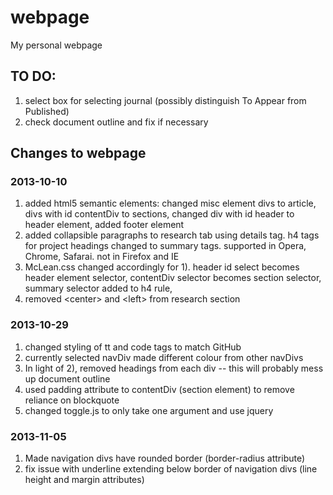 webpage
=======

My personal webpage

TO DO: 
--------

1) select box for selecting journal (possibly distinguish To Appear from Published)  
2) check document outline and fix if necessary  

Changes to webpage
------------------
### 2013-10-10
1) added html5 semantic elements: changed misc element divs to article, divs with id contentDiv to sections, changed div with id header to header element, added footer element  
2) added collapsible paragraphs to research tab using details tag. h4 tags for project headings changed to summary tags. supported in Opera, Chrome, Safarai. not in Firefox and IE  
3) McLean.css changed accordingly for 1). header id select becomes header element selector, contentDiv selector becomes section selector, summary selector added to h4 rule,   
4) removed \<center\> and \<left\> from research section  
	
### 2013-10-29
1) changed styling of tt and code tags to match GitHub  
2) currently selected navDiv made different colour from other navDivs  
3) In light of 2), removed headings from each div -- this will probably mess up document outline  
3) used padding attribute to contentDiv (section element) to remove reliance on blockquote 
4) changed toggle.js to only take one argument and use jquery 

### 2013-11-05
1) Made navigation divs have rounded border (border-radius attribute)
2) fix issue with underline extending below border of navigation divs (line height and margin attributes)


